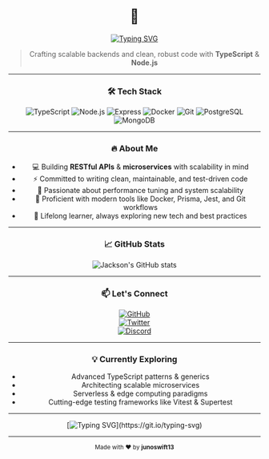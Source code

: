 <div align="center">

# 👋

<div>

[![Typing SVG](https://readme-typing-svg.demolab.com?font=Fira+Code&weight=600&size=40&duration=3000&pause=1000&color=61dafb&background=0D1117&center=true&vCenter=true&width=400&height=80&lines=Hey+there%2C+I'm+Jackson)](https://git.io/typing-svg)

</div>

> Crafting scalable backends and clean, robust code with **TypeScript** & **Node.js**

---

### 🛠 Tech Stack

![TypeScript](https://img.shields.io/badge/TypeScript-3178C6?style=for-the-badge&logo=typescript&logoColor=white)
![Node.js](https://img.shields.io/badge/Node.js-339933?style=for-the-badge&logo=node.js&logoColor=white)
![Express](https://img.shields.io/badge/Express.js-000000?style=for-the-badge&logo=express&logoColor=white)
![Docker](https://img.shields.io/badge/Docker-2496ED?style=for-the-badge&logo=docker&logoColor=white)
![Git](https://img.shields.io/badge/Git-F05032?style=for-the-badge&logo=git&logoColor=white)
![PostgreSQL](https://img.shields.io/badge/PostgreSQL-316192?style=for-the-badge&logo=postgresql&logoColor=white)
![MongoDB](https://img.shields.io/badge/MongoDB-47A248?style=for-the-badge&logo=mongodb&logoColor=white)

---

### 🔥 About Me

- 💻 Building **RESTful APIs** & **microservices** with scalability in mind  
- ⚡ Committed to writing clean, maintainable, and test-driven code  
- 🚀 Passionate about performance tuning and system scalability  
- 🔧 Proficient with modern tools like Docker, Prisma, Jest, and Git workflows  
- 🎯 Lifelong learner, always exploring new tech and best practices  

---

### 📈 GitHub Stats

![Jackson's GitHub stats](https://github-readme-stats.vercel.app/api?username=junoswift13&show_icons=true&theme=radical)

---

### 📫 Let's Connect

[![GitHub](https://img.shields.io/badge/GitHub-181717?style=for-the-badge&logo=github&logoColor=white)](https://github.com/junoswift13)  
[![Twitter](https://img.shields.io/badge/Twitter-1DA1F2?style=for-the-badge&logo=twitter&logoColor=white)](https://twitter.com/jbhale12)  
[![Discord](https://img.shields.io/badge/Discord-5865F2?style=for-the-badge&logo=discord&logoColor=white)](https://discord.com/users/1219427867990036490)

---

### 💡 Currently Exploring

- Advanced TypeScript patterns & generics  
- Architecting scalable microservices  
- Serverless & edge computing paradigms  
- Cutting-edge testing frameworks like Vitest & Supertest  

---

<div align="center">

[![Typing SVG](https://readme-typing-svg.demolab.com?font=Fira+Code&weight=600&size=28&duration=3000&pause=700&color=61dafb&background=0D1117&center=true&vCenter=true&width=520&height=60&lines=Code.+Collaborate.+Create.;TypeScript+Enthusiast.;Node.js+Developer.;Clean+Code+Advocate.)](https://git.io/typing-svg)

</div>

---

<p align="center">  
  <sub>Made with ❤️ by <strong>junoswift13</strong></sub>  
</p>

</div>
